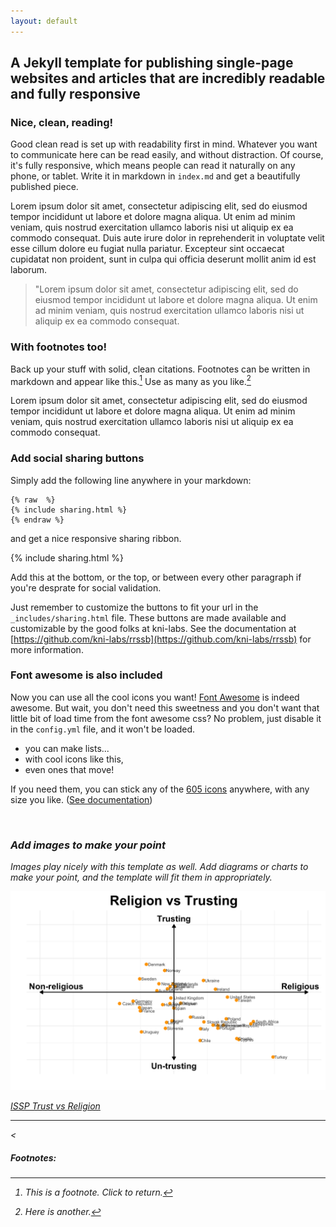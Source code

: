 ```yaml
---
layout: default
---
```


## A Jekyll template for publishing single-page websites and articles that are incredibly readable and fully responsive

### Nice, clean, reading!

Good clean read is set up with readability first in mind. Whatever you want to communicate here can be read easily, and without distraction. Of course, it's fully responsive, which means people can read it naturally on any phone, or tablet. Write it in markdown in <code>index.md</code> and get a beautifully published piece.

Lorem ipsum dolor sit amet, consectetur adipiscing elit, sed do eiusmod tempor incididunt ut labore et dolore magna aliqua. Ut enim ad minim veniam, quis nostrud exercitation ullamco laboris nisi ut aliquip ex ea commodo consequat. Duis aute irure dolor in reprehenderit in voluptate velit esse cillum dolore eu fugiat nulla pariatur. Excepteur sint occaecat cupidatat non proident, sunt in culpa qui officia deserunt mollit anim id est laborum.

> "Lorem ipsum dolor sit amet, consectetur adipiscing elit, sed do eiusmod tempor incididunt ut labore et dolore magna aliqua. Ut enim ad minim veniam, quis nostrud exercitation ullamco laboris nisi ut aliquip ex ea commodo consequat.

### With footnotes too!

Back up your stuff with solid, clean citations. Footnotes can be written in markdown and appear like this.[^1] Use as many as you like.[^2]

Lorem ipsum dolor sit amet, consectetur adipiscing elit, sed do eiusmod tempor incididunt ut labore et dolore magna aliqua. Ut enim ad minim veniam, quis nostrud exercitation ullamco laboris nisi ut aliquip ex ea commodo consequat.

### Add social sharing buttons

Simply add the following line anywhere in your markdown:

<pre><code>{% raw  %}
{% include sharing.html %}
{% endraw %}
</code></pre>

and get a nice responsive sharing ribbon.

{% include sharing.html %}

Add this at the bottom, or the top, or between every other paragraph if you're desprate for social validation.

Just remember to customize the buttons to fit your url in the `_includes/sharing.html` file. These buttons are made available and customizable by the good folks at kni-labs. See the documentation at [https://github.com/kni-labs/rrssb](https://github.com/kni-labs/rrssb) for more information.

### Font awesome is also included

<i class="fa fa-quote-left fa-3x fa-pull-left fa-border"></i> Now you can use all the cool icons you want! [Font Awesome](http://fontawesome.io) is indeed awesome. But wait, you don't need this sweetness and you don't want that little bit of load time from the font awesome css? No problem, just disable it in the `config.yml` file, and it won't be loaded.

<ul class="fa-ul">
  <li><i class="fa-li fa fa-check-square"></i>you can make lists...</li>
  <li><i class="fa-li fa fa-check-square-o"></i>with cool icons like this,</li>
  <li><i class="fa-li fa fa-spinner fa-spin"></i>even ones that move!</li>
</ul>

If you need them, you can stick any of the [605 icons](http://fontawesome.io/icons/) anywhere, with any size you like. ([See documentation](http://fontawesome.io/examples/))

<i class="fa fa-building"></i>&nbsp;&nbsp;<i class="fa fa-bus fa-lg"></i>&nbsp;&nbsp;<i class="fa fa-cube fa-2x"></i>&nbsp;&nbsp;<i class="fa fa-paper-plane fa-3x"></i>&nbsp;&nbsp;<i class="fa fa-camera-retro fa-4x">

### Add images to make your point

Images play nicely with this template as well. Add diagrams or charts to make your point, and the template will fit them in appropriately.

<img src="/images/ISSP_Trust.png" alt="sample image">

[ISSP Trust vs Religion](ISSP_Trust.html)

<hr>

<
##### Footnotes:

[^1]: This is a footnote. Click to return.

[^2]: Here is another.
